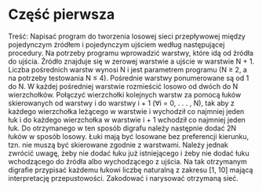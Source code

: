# Część pierwsza
Treść: Napisać program do tworzenia losowej sieci przepływowej między pojedynczym źródłem i pojedynczym ujściem według następującej procedury. Na potrzeby programu wprowadzić warstwy, które idą od źródła
do ujścia. Źródło znajduje się w zerowej warstwie a ujście w warstwie
N + 1. Liczba pośrednich warstw wynosi N i jest parametrem programu (N ≥ 2, a na potrzeby testowania N ≤ 4). Pośrednie warstwy
ponumerowane są od 1 do N. W każdej pośredniej warstwie rozmieścić
losowo od dwóch do N wierzchołków. Połączyć wierzchołki kolejnych
warstw za pomocą łuków skierowanych od warstwy i do warstwy i + 1
(∀i = 0, . . . , N), tak aby z każdego wierzchołka leżącego w warstwie i
wychodził co najmniej jeden łuk i do każdego wierzchołka w warstwie
i + 1 wchodził co najmniej jeden łuk. Do otrzymanego w ten sposób digrafu należy następnie dodać 2N łuków w sposób losowy. Łuki
mają być losowane bez preferencji kierunku, tzn. nie muszą być skierowane zgodnie z warstwami. Należy jednak zwrócić uwagę, żeby nie
dodać łuku już istniejącego i żeby nie dodać łuku wchodzącego do źródła albo wychodzącego z ujścia. Na tak otrzymanym digrafie przypisać
każdemu łukowi liczbę naturalną z zakresu [1, 10] mającą interpretację
przepustowości. Zakodować i narysować otrzymaną sieć.

